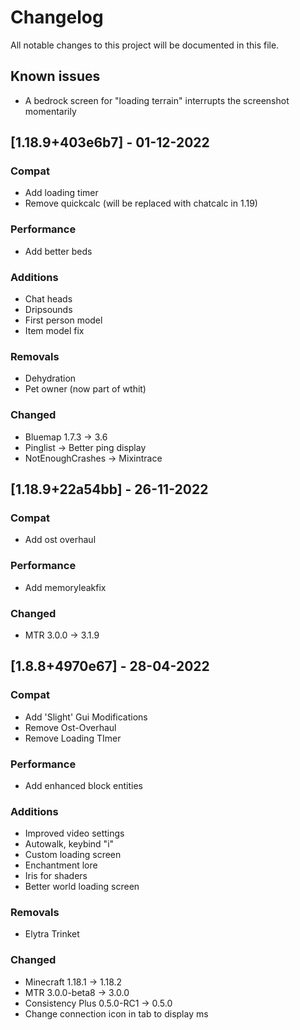 Changelog
=========

All notable changes to this project will be documented in this file.

## Known issues
-  A bedrock screen for "loading terrain" interrupts the screenshot momentarily

## [1.18.9+403e6b7] - 01-12-2022
### Compat
- Add loading timer
- Remove quickcalc (will be replaced with chatcalc in 1.19)

### Performance
- Add better beds

### Additions
- Chat heads
- Dripsounds
- First person model
- Item model fix

### Removals
- Dehydration
- Pet owner (now part of wthit)

### Changed
- Bluemap 1.7.3 -> 3.6
- Pinglist -> Better ping display
- NotEnoughCrashes -> Mixintrace


## [1.18.9+22a54bb] - 26-11-2022
### Compat
- Add ost overhaul

### Performance
- Add memoryleakfix

### Changed
- MTR 3.0.0 -> 3.1.9 


## [1.8.8+4970e67] - 28-04-2022
### Compat
- Add 'Slight' Gui Modifications
- Remove Ost-Overhaul
- Remove Loading TImer

### Performance
- Add enhanced block entities

### Additions
- Improved video settings
- Autowalk, keybind "i"
- Custom loading screen
- Enchantment lore
- Iris for shaders
- Better world loading screen

### Removals
- Elytra Trinket

### Changed
- Minecraft 1.18.1 -> 1.18.2
- MTR 3.0.0-beta8 -> 3.0.0 
- Consistency Plus 0.5.0-RC1 -> 0.5.0
- Change connection icon in tab to display ms
